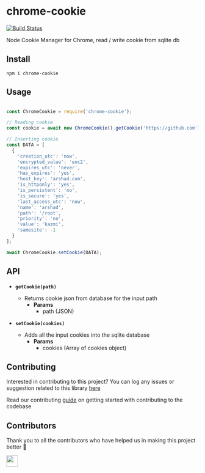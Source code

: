 # chrome-cookie

[![Build Status](https://img.shields.io/badge/build-passing-success.svg)](https://img.shields.io/badge/build-passing-success.svg)

Node Cookie Manager for Chrome, read / write cookie from sqlite db

## Install

```
npm i chrome-cookie
```

## Usage

```javascript

const ChromeCookie = require('chrome-cookie');

// Reading cookie
const cookie = await new ChromeCookie().getCookie('https://github.com');

// Inserting cookie
const DATA = [
  {
    'creation_utc': 'now',
    'encrypted_value': 'enc2',
    'expires_utc': 'never',
    'has_expires': 'yes',
    'host_key': 'arshad.com',
    'is_httponly': 'yes',
    'is_persistent': 'no',
    'is_secure': 'yes',
    'last_access_utc': 'now',
    'name': 'arshad',
    'path': '/root',
    'priority': 'no',
    'value': 'kazmi',
    'samesite': -1
  }
];

await ChromeCookie.setCookie(DATA);
```

## API

- **`getCookie(path)`**
  - Returns cookie json from database for the input path
    - **Params**
      - path (JSON)

- **`setCookie(cookies)`**
  - Adds all the input cookies into the sqlite database
    - **Params**
      - cookies (Array of cookies object)

## Contributing

Interested in contributing to this project?
You can log any issues or suggestion related to this library [here](https://github.com/arshadkazmi42/chrome-cookie/issues/new)

Read our contributing [guide](CONTRIBUTING.md) on getting started with contributing to the codebase

## Contributors

Thank you to all the contributors who have helped us in making this project better :raised_hands:

<a href="https://github.com/arshadkazmi42"><img src="https://github.com/arshadkazmi42.png" width="30" /></a>
